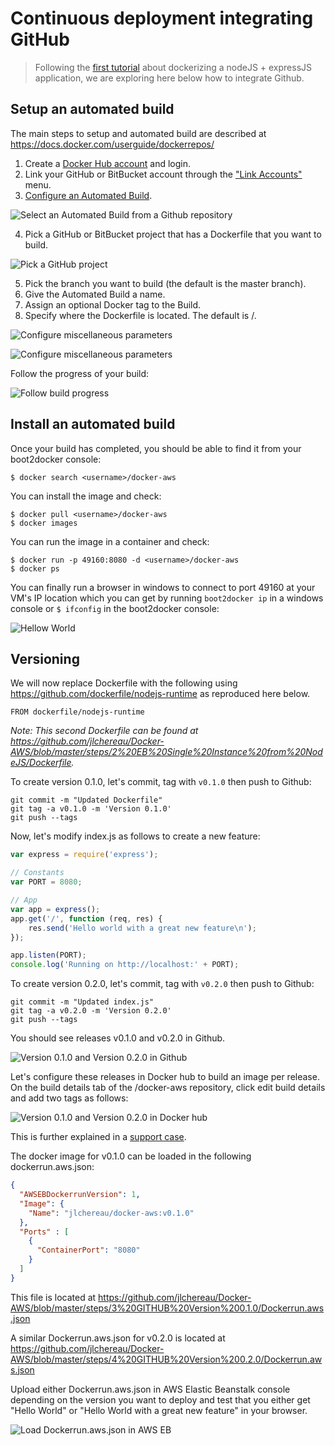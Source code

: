 # Continuous deployment integrating GitHub

>Following the [first tutorial](https://github.com/jlchereau/Docker-AWS/blob/master/README.md) about dockerizing a nodeJS + expressJS application, we are exploring here below how to integrate Github.

## Setup an automated build

The main steps to setup and automated build are described at https://docs.docker.com/userguide/dockerrepos/

1. Create a [Docker Hub account](https://hub.docker.com/) and login.
2. Link your GitHub or BitBucket account through the ["Link Accounts"](https://registry.hub.docker.com/account/accounts/) menu.
3. [Configure an Automated Build](https://registry.hub.docker.com/builds/add/).

![Select an Automated Build from a Github repository](https://raw.githubusercontent.com/jlchereau/Docker-AWS/master/graphics/github1.png)

4. Pick a GitHub or BitBucket project that has a Dockerfile that you want to build.

![Pick a GitHub project](https://raw.githubusercontent.com/jlchereau/Docker-AWS/master/graphics/github2.png)

5. Pick the branch you want to build (the default is the master branch).
6. Give the Automated Build a name.
7. Assign an optional Docker tag to the Build.
8. Specify where the Dockerfile is located. The default is /.

![Configure miscellaneous parameters](https://raw.githubusercontent.com/jlchereau/Docker-AWS/master/graphics/github3.png)

![Configure miscellaneous parameters](https://raw.githubusercontent.com/jlchereau/Docker-AWS/master/graphics/github4.png)

Follow the progress of your build:

![Follow build progress](https://raw.githubusercontent.com/jlchereau/Docker-AWS/master/graphics/github5.png)

## Install an automated build

Once your build has completed, you should be able to find it from your boot2docker console:

```shell
$ docker search <username>/docker-aws
```

You can install the image and check:

```shell
$ docker pull <username>/docker-aws
$ docker images
```

You can run the image in a container and check:

```shell
$ docker run -p 49160:8080 -d <username>/docker-aws
$ docker ps
```

You can finally run a browser in windows to connect to port 49160 at your VM's IP location which you can get by running ```boot2docker ip``` in a windows console or ```$ ifconfig``` in the boot2docker console:

![Hellow World](https://raw.githubusercontent.com/jlchereau/Docker-AWS/master/graphics/readme2.png)

## Versioning

We will now replace Dockerfile with the following using https://github.com/dockerfile/nodejs-runtime as reproduced here below.

```
FROM dockerfile/nodejs-runtime
```

*Note: This second Dockerfile can be found at https://github.com/jlchereau/Docker-AWS/blob/master/steps/2%20EB%20Single%20Instance%20from%20NodeJS/Dockerfile.*

To create version 0.1.0, let's commit, tag with ```v0.1.0``` then push to Github:
 
```
git commit -m "Updated Dockerfile"
git tag -a v0.1.0 -m 'Version 0.1.0'
git push --tags
```

Now, let's modify index.js as follows to create a new feature:

```js
var express = require('express');

// Constants
var PORT = 8080;

// App
var app = express();
app.get('/', function (req, res) {
    res.send('Hello world with a great new feature\n');
});

app.listen(PORT);
console.log('Running on http://localhost:' + PORT);
```

To create version 0.2.0, let's commit, tag with ```v0.2.0``` then push to Github:
 
```
git commit -m "Updated index.js"
git tag -a v0.2.0 -m 'Version 0.2.0'
git push --tags
```

You should see releases v0.1.0 and v0.2.0 in Github.

![Version 0.1.0 and Version 0.2.0 in Github](https://raw.githubusercontent.com/jlchereau/Docker-AWS/master/graphics/github6.png)

Let's configure these releases in Docker hub to build an image per release. On the build details tab of the <username>/docker-aws repository, click edit build details and add two tags as follows:

![Version 0.1.0 and Version 0.2.0 in Docker hub](https://raw.githubusercontent.com/jlchereau/Docker-AWS/master/graphics/github7.png)

This is further explained in a [support case](https://support.docker.com/hc/en-us/requests/3591).

The docker image for v0.1.0 can be loaded in the following dockerrun.aws.json:

```json
{
  "AWSEBDockerrunVersion": 1,
  "Image": {
    "Name": "jlchereau/docker-aws:v0.1.0"
  },
  "Ports" : [
    {
      "ContainerPort": "8080"
    }
  ]
}
```

This file is located at https://github.com/jlchereau/Docker-AWS/blob/master/steps/3%20GITHUB%20Version%200.1.0/Dockerrun.aws.json

A similar Dockerrun.aws.json for v0.2.0 is located at https://github.com/jlchereau/Docker-AWS/blob/master/steps/4%20GITHUB%20Version%200.2.0/Dockerrun.aws.json

Upload either Dockerrun.aws.json in AWS Elastic Beanstalk console depending on the version you want to deploy and test that you either get "Hello World" or "Hello World with a great new feature" in your browser.

![Load Dockerrun.aws.json in AWS EB](https://raw.githubusercontent.com/jlchereau/Docker-AWS/master/graphics/github8.png)
